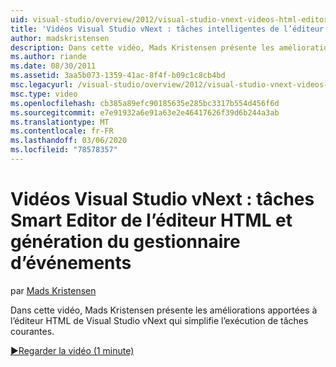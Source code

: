 ```yaml
---
uid: visual-studio/overview/2012/visual-studio-vnext-videos-html-editor-smart-tasks-and-event-handler-generation
title: 'Vidéos Visual Studio vNext : tâches intelligentes de l’éditeur HTML et génération de gestionnaires d’événements | Microsoft Docs'
author: madskristensen
description: Dans cette vidéo, Mads Kristensen présente les améliorations apportées à l’éditeur HTML de Visual Studio vNext qui simplifie l’exécution de tâches courantes.
ms.author: riande
ms.date: 08/30/2011
ms.assetid: 3aa5b073-1359-41ac-8f4f-b09c1c8cb4bd
msc.legacyurl: /visual-studio/overview/2012/visual-studio-vnext-videos-html-editor-smart-tasks-and-event-handler-generation
msc.type: video
ms.openlocfilehash: cb385a89efc90185635e285bc3317b554d456f6d
ms.sourcegitcommit: e7e91932a6e91a63e2e46417626f39d6b244a3ab
ms.translationtype: MT
ms.contentlocale: fr-FR
ms.lasthandoff: 03/06/2020
ms.locfileid: "78578357"
---
```

# <a name="visual-studio-vnext-videos-html-editor-smart-tasks-and-event-handler-generation"></a>Vidéos Visual Studio vNext : tâches Smart Editor de l’éditeur HTML et génération du gestionnaire d’événements

par [Mads Kristensen](https://github.com/madskristensen)

Dans cette vidéo, Mads Kristensen présente les améliorations apportées à l’éditeur HTML de Visual Studio vNext qui simplifie l’exécution de tâches courantes.

[&#9654;Regarder la vidéo (1 minute)](https://channel9.msdn.com/Blogs/ASP-NET-Site-Videos/visual-studio-vnext-videos-html-editor-smart-tasks-and-event-handler-generation)
